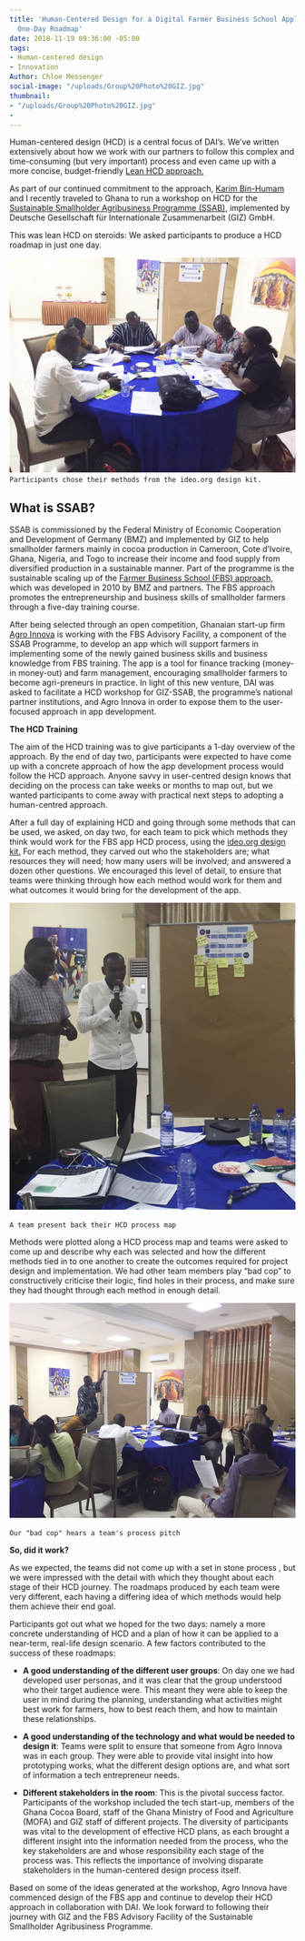 ```yaml
---
title: 'Human-Centered Design for a Digital Farmer Business School Application: A
  One-Day Roadmap'
date: 2018-11-19 09:36:00 -05:00
tags:
- Human-centered design
- Innovation
Author: Chloe Messenger
social-image: "/uploads/Group%20Photo%20GIZ.jpg"
thumbnail:
- "/uploads/Group%20Photo%20GIZ.jpg"
- 
---
```


Human-centered design (HCD) is a central focus of DAI’s. We’ve written extensively about how we work with our partners to follow this complex and time-consuming (but very important) process and even came up with a more concise, budget-friendly [Lean HCD approach.](https://dai-global-digital.com/dai-launches-human-centered-design-whitepaper.html)

As part of our continued commitment to the approach, [Karim Bin-Humam](https://dai-global-digital.com/authors/) and I recently traveled to Ghana to run a workshop on HCD for the [Sustainable Smallholder Agribusiness Programme (SSAB),](https://www.ssab-africa.net/) implemented by Deutsche Gesellschaft für Internationale Zusammenarbeit (GIZ) GmbH.

This was lean HCD on steroids: We asked participants to produce a HCD roadmap in just one day.

![GIZ blog 1.jfif](/uploads/GIZ%20blog%201.jfif)`Participants chose their methods from the ideo.org design kit.`

<!--more-->

## What is SSAB?

SSAB is commissioned by the Federal Ministry of Economic Cooperation and Development of Germany (BMZ) and implemented by GIZ to help smallholder farmers mainly in cocoa production in Cameroon, Cote d’Ivoire, Ghana, Nigeria, and Togo to increase their income and food supply from diversified production in a sustainable manner. Part of the programme is the sustainable scaling up of the [Farmer Business School (FBS) approach,](https://www.ssab-africa.net/imglib/downloads/FBS%20A%20guideline%20for%20introduction%20and%20management-Selected%20Pages.pdf) which was developed in 2010 by BMZ and partners. The FBS approach promotes the entrepreneurship and business skills of smallholder farmers through a five-day training course.

After being selected through an open competition, Ghanaian start-up firm [Agro Innova](https://agroinnovaghana.com/) is working with the FBS Advisory Facility, a component of the SSAB Programme, to develop an app which will support farmers in implementing some of the newly gained business skills and business knowledge from FBS training. The app is a tool for finance tracking (money-in money-out) and farm management, encouraging smallholder farmers to become agri-preneurs in practice. In light of this new venture, DAI was asked to facilitate a HCD workshop for GIZ-SSAB, the programme’s national partner institutions, and Agro Innova in order to expose them to the  user-focused approach in app development.

**The HCD Training**

The aim of the HCD training was to give participants a 1-day overview of the approach. By the end of day two, participants were expected to have come up with a concrete approach of how the app development process would follow the HCD approach. Anyone savvy in user-centred design knows that deciding on the process can take weeks or months to map out, but we wanted participants to come away with practical next steps to adopting a human-centred approach.

After a full day of explaining HCD and going through some methods that can be used, we asked, on day two, for each team to pick which methods they think would work for the FBS app HCD process, using the [ideo.org design kit.](http://www.designkit.org/) For each method, they carved out who the stakeholders are; what resources they will need; how many users will be involved; and answered a dozen other questions. We encouraged this level of detail, to ensure that teams were thinking through  how each method would work for them and what outcomes it would bring for the development of the app.

![GIZ blog 2-f5059e.jpg](/uploads/GIZ%20blog%202-f5059e.jpg)

`A team present back their HCD process map`

Methods were plotted along a HCD process map and teams were asked to come up and describe why each was selected and how the different methods tied in to one another to create the outcomes required for project design and implementation. We had other team members play “bad cop” to constructively criticise their logic, find holes in their process, and make sure they had thought through each method in enough detail.

![GIZ blog 3-d31a4d.jpg](/uploads/GIZ%20blog%203-d31a4d.jpg)

`Our "bad cop" hears a team's process pitch`

**So, did it work?**

As we expected, the teams did not come up with a set in stone process , but we were impressed with the detail with which they thought about each stage of their HCD journey. The roadmaps produced by each team were very different, each having a differing idea of which methods would help them achieve their end goal.

Participants got out what we hoped for the two days: namely a more concrete understanding of HCD and a plan of how it can be applied to a near-term, real-life design scenario. A few factors contributed to the success of these roadmaps:

* **A good understanding of the different user groups**: On day one we had developed user personas, and it was clear that the group understood who their target audience were. This meant they were able to keep the user in mind during the planning, understanding what activities might best work for farmers, how to best reach them, and how to maintain these relationships.


* **A good understanding of the technology and what would be needed to design it**: Teams were split to ensure that someone from Agro Innova was in each group. They were able to provide vital insight into how prototyping works, what the different design options are, and what sort of information a tech entrepreneur needs.


* **Different stakeholders in the room**: This is the pivotal success factor. Participants of the workshop included the tech start-up, members of the Ghana Cocoa Board, staff of the Ghana Ministry of Food and Agriculture (MOFA) and GIZ staff of different projects. The diversity of participants was vital to the development of effective HCD plans, as each brought a different insight into the information needed from the process, who the key stakeholders are and whose responsibility each stage of the process was. This reflects the importance of involving disparate stakeholders in the human-centered design process itself.

Based on some of the ideas generated at the workshop, Agro Innova have commenced design of the FBS app and continue to develop their HCD approach in collaboration with DAI. We look forward to following their journey with GIZ and the FBS Advisory Facility of the Sustainable Smallholder Agribusiness Programme.